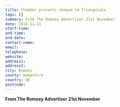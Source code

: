 ```yaml
---
title: Chamber presents cheque to Triangulate
tags: []
summary: From The Romsey Advertiser 21st November
date: 2014-11-21
start-time: 
end-time: 
end-date: 
contact-name: 
email: 
telephone: 
website: 
address1: 
address2: 
city: Romsey
county: Hampshire
country: UK
postcode: 
---
```

 **From The Romsey Advertiser 21st November**

